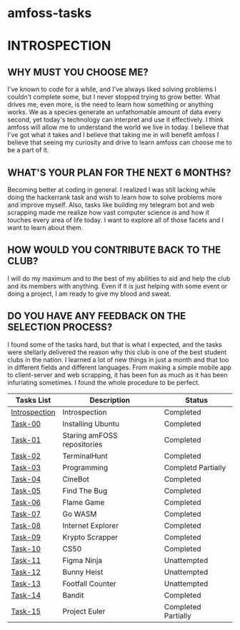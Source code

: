 # amfoss-tasks

# INTROSPECTION
## WHY MUST YOU CHOOSE ME?
I've known to code for a while, and I've always liked solving problems I couldn't complete some, but I never stopped trying to grow better. What drives me, even more, is the need to learn how something or anything works. We as a species generate an unfathomable amount of data every second, yet today's technology can interpret and use it effectively. I think amfoss will allow me to understand the world we live in today. I believe that I've got what it takes and I believe that taking me in will benefit amfoss I believe that seeing my curiosity and drive to learn amfoss can choose me to be a part of it.
## WHAT'S YOUR PLAN FOR THE NEXT 6 MONTHS?
Becoming better at coding in general. I realized I was still lacking while doing the hackerrank task and wish to learn how to solve problems more and improve myself. Also, tasks like
building my telegram bot and web scrapping made me realize how vast computer science is and how it touches every area of life today. I want to explore all of those facets and I want to learn 
about them.
## HOW WOULD YOU CONTRIBUTE BACK TO THE CLUB?
I will do my maximum and to the best of my abilities to aid and help the club and its members with anything. Even if it is just helping with some event or doing a project, I am ready to give my blood and sweat.
## DO YOU HAVE ANY FEEDBACK ON THE SELECTION PROCESS?
I found some of the tasks hard, but that is what I expected, and the tasks were stellarly delivered the reason why this club is one of the best student clubs in the nation. I learned a lot of new things in just a month and that too in different fields and different languages. From making a simple mobile app to client-server and web scrapping, it has been fun as much as it has been infuriating sometimes. I found the whole procedure to be perfect.

**Tasks List**|**Description**|**Status**
--------------|---------------|---------------
[Introspection](https://github.com/TheHuntsman4/amfoss-tasks/tree/main/introspection)|Introspection|Completed
[Task-00](https://github.com/TheHuntsman4/amfoss-tasks/tree/main/task-00)|Installing Ubuntu|Completed
[Task-01](https://github.com/TheHuntsman4/amfoss-tasks/tree/main/task-01)|Staring amFOSS repositories|Completed
[Task-02](https://github.com/TheHuntsman4/amfoss-tasks/tree/main/task-02)|TerminalHunt|Completed
[Task-03](https://github.com/TheHuntsman4/amfoss-tasks/tree/main/task-03)|Programming|Completd Partially
[Task-04](https://github.com/TheHuntsman4/amfoss-tasks/tree/main/task-04)|CineBot|Completed
[Task-05](https://github.com/TheHuntsman4/amfoss-tasks/tree/main/task-05)|Find The Bug|Completed
[Task-06](https://github.com/TheHuntsman4/amfoss-tasks/tree/main/task-06)|Flame Game|Completed
[Task-07](https://github.com/TheHuntsman4/amfoss-tasks/blob/main/task-07/readme.md)|Go WASM|Completed
[Task-08](https://github.com/TheHuntsman4/amfoss-tasks/tree/main/task-08)|Internet Explorer|Completed
[Task-09](https://github.com/TheHuntsman4/amfoss-tasks/tree/main/task-09)|Krypto Scrapper|Completed
[Task-10](https://github.com/TheHuntsman4/amfoss-tasks/tree/main/task-10)|CS50|Completed
[Task-11](https://github.com/TheHuntsman4/amfoss-tasks/tree/main/task-11)|Figma Ninja|Unattempted
[Task-12](https://github.com/TheHuntsman4/amfoss-tasks/tree/main/task-12)|Bunny Heist|Unattempted
[Task-13](https://github.com/TheHuntsman4/amfoss-tasks/tree/main/task-13)|Footfall Counter|Unattempted
[Task-14](https://github.com/TheHuntsman4/amfoss-tasks/tree/main/task-14)|Bandit|Completed
[Task-15](https://github.com/TheHuntsman4/amfoss-tasks/tree/main/task-15)|Project Euler|Completed Partially


